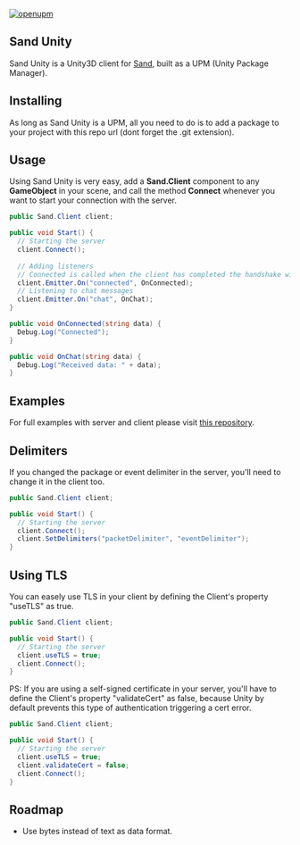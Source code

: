 [![openupm](https://img.shields.io/npm/v/com.ccadori.sandsocketunity?label=openupm&registry_uri=https://package.openupm.com)](https://openupm.com/packages/com.ccadori.sandsocketunity/)

## Sand Unity

Sand Unity is a Unity3D client for [Sand](https://github.com/ccadori/sand-socket), built as a UPM (Unity Package Manager).

## Installing

As long as Sand Unity is a UPM, all you need to do is to add a package to your project with this repo url (dont forget the .git extension).

## Usage

Using Sand Unity is very easy, add a **Sand.Client** component to any **GameObject** in your scene, and call the 
method **Connect** whenever you want to start your connection with the server.

```C#
public Sand.Client client;

public void Start() {
  // Starting the server
  client.Connect();
  
  // Adding listeners
  // Connected is called when the client has completed the handshake with the server
  client.Emitter.On("connected", OnConnected);
  // Listening to chat messages
  client.Emitter.On("chat", OnChat);
}

public void OnConnected(string data) {
  Debug.Log("Connected");
}

public void OnChat(string data) {
  Debug.Log("Received data: " + data);
}

```

## Examples

For full examples with server and client please visit [this repository](https://github.com/ccadori/sand-socket-examples).

## Delimiters

If you changed the package or event delimiter in the server, you'll need to change it in the client too.

```C#
public Sand.Client client;

public void Start() {
  // Starting the server
  client.Connect();
  client.SetDelimiters("packetDelimiter", "eventDelimiter");
}
```

## Using TLS

You can easely use TLS in your client by defining the Client's property "useTLS" as true.

```C#
public Sand.Client client;

public void Start() {
  // Starting the server
  client.useTLS = true;
  client.Connect();
}
```

PS: If you are using a self-signed certificate in your server, you'll have to define the Client's property "validateCert" as false, because Unity by default prevents this type of authentication triggering a cert error.

```C#
public Sand.Client client;

public void Start() {
  // Starting the server
  client.useTLS = true;
  client.validateCert = false;
  client.Connect();
}
```

## Roadmap

- Use bytes instead of text as data format.

